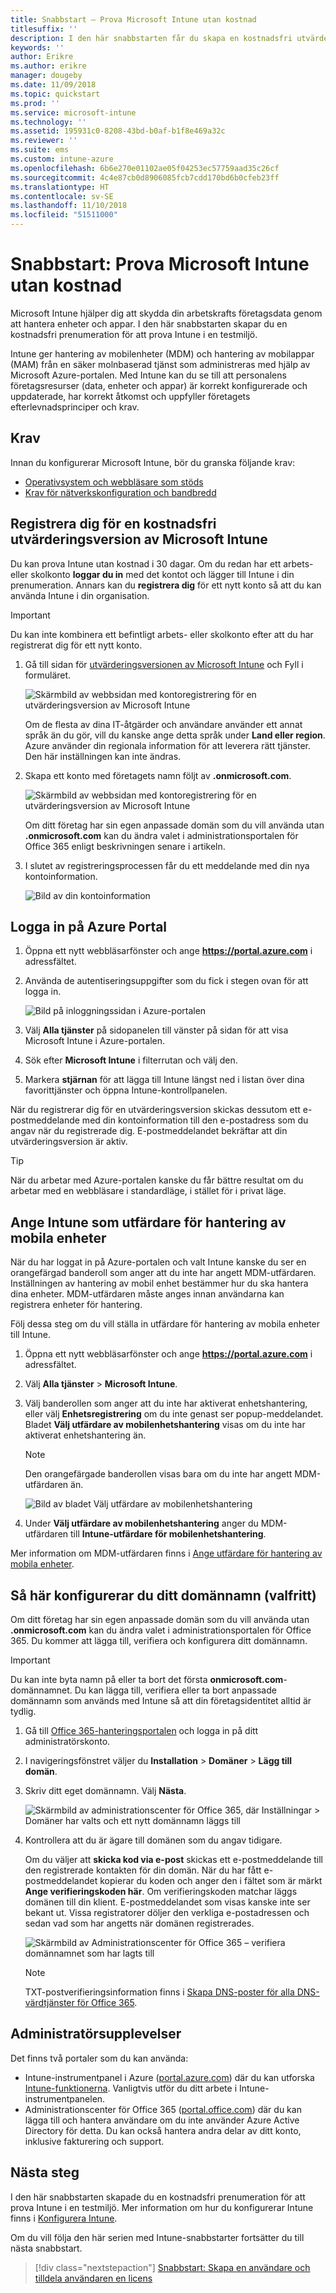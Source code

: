 ```yaml
---
title: Snabbstart – Prova Microsoft Intune utan kostnad
titlesuffix: ''
description: I den här snabbstarten får du skapa en kostnadsfri utvärderingsprenumeration, lära dig om konfigurationer som stöds och krav på nätverk och eventuellt konfigurera ditt domännamn.
keywords: ''
author: Erikre
ms.author: erikre
manager: dougeby
ms.date: 11/09/2018
ms.topic: quickstart
ms.prod: ''
ms.service: microsoft-intune
ms.technology: ''
ms.assetid: 195931c0-8208-43bd-b0af-b1f8e469a32c
ms.reviewer: ''
ms.suite: ems
ms.custom: intune-azure
ms.openlocfilehash: 6b6e270e01102ae05f04253ec57759aad35c26cf
ms.sourcegitcommit: 4c4e87cb0d8906085fcb7cdd170bd6b0cfeb23ff
ms.translationtype: HT
ms.contentlocale: sv-SE
ms.lasthandoff: 11/10/2018
ms.locfileid: "51511000"
---
```

# <a name="quickstart-try-microsoft-intune-for-free"></a>Snabbstart: Prova Microsoft Intune utan kostnad 

Microsoft Intune hjälper dig att skydda din arbetskrafts företagsdata genom att hantera enheter och appar. I den här snabbstarten skapar du en kostnadsfri prenumeration för att prova Intune i en testmiljö.

Intune ger hantering av mobilenheter (MDM) och hantering av mobilappar (MAM) från en säker molnbaserad tjänst som administreras med hjälp av Microsoft Azure-portalen. Med Intune kan du se till att personalens företagsresurser (data, enheter och appar) är korrekt konfigurerade och uppdaterade, har korrekt åtkomst och uppfyller företagets efterlevnadsprinciper och krav. 

## <a name="prerequisites"></a>Krav
Innan du konfigurerar Microsoft Intune, bör du granska följande krav:

   - [Operativsystem och webbläsare som stöds](supported-devices-browsers.md) 
   - [Krav för nätverkskonfiguration och bandbredd](network-bandwidth-use.md)

## <a name="sign-up-for-a-microsoft-intune-free-trial"></a>Registrera dig för en kostnadsfri utvärderingsversion av Microsoft Intune

Du kan prova Intune utan kostnad i 30 dagar. Om du redan har ett arbets- eller skolkonto **loggar du in** med det kontot och lägger till Intune i din prenumeration. Annars kan du **registrera dig** för ett nytt konto så att du kan använda Intune i din organisation.

> [!IMPORTANT]
> Du kan inte kombinera ett befintligt arbets- eller skolkonto efter att du har registrerat dig för ett nytt konto.

1. Gå till sidan för [utvärderingsversionen av Microsoft Intune](https://go.microsoft.com/fwlink/?linkid=2019088) och Fyll i formuläret.

    ![Skärmbild av webbsidan med kontoregistrering för en utvärderingsversion av Microsoft Intune](./media/account-sign-up-site-full-browser.png)

    Om de flesta av dina IT-åtgärder och användare använder ett annat språk än du gör, vill du kanske ange detta språk under **Land eller region**. Azure använder din regionala information för att leverera rätt tjänster. Den här inställningen kan inte ändras.

2. Skapa ett konto med företagets namn följt av **.onmicrosoft.com**. 

    ![Skärmbild av webbsidan med kontoregistrering för en utvärderingsversion av Microsoft Intune](./media/account-sign-up-site-user-id.png)

    Om ditt företag har sin egen anpassade domän som du vill använda utan **.onmicrosoft.com** kan du ändra valet i administrationsportalen för Office 365 enligt beskrivningen senare i artikeln.

3. I slutet av registreringsprocessen får du ett meddelande med din nya kontoinformation.

    ![Bild av din kontoinformation](./media/intune-end-of-sign-up-process.png) 

## <a name="sign-in-to-the-azure-portal"></a>Logga in på Azure Portal

1. Öppna ett nytt webbläsarfönster och ange **https://portal.azure.com** i adressfältet. 
2. Använda de autentiseringsuppgifter som du fick i stegen ovan för att logga in.

    ![Bild på inloggningssidan i Azure-portalen](./media/azure-portal-signin.png)

3. Välj **Alla tjänster** på sidopanelen till vänster på sidan för att visa Microsoft Intune i Azure-portalen.
4. Sök efter **Microsoft Intune** i filterrutan och välj den.
5. Markera **stjärnan** för att lägga till Intune längst ned i listan över dina favorittjänster och öppna Intune-kontrollpanelen.

När du registrerar dig för en utvärderingsversion skickas dessutom ett e-postmeddelande med din kontoinformation till den e-postadress som du angav när du registrerade dig. E-postmeddelandet bekräftar att din utvärderingsversion är aktiv.

> [!TIP]
> När du arbetar med Azure-portalen kanske du får bättre resultat om du arbetar med en webbläsare i standardläge, i stället för i privat läge.

## <a name="set-the-mdm-authority-to-intune"></a>Ange Intune som utfärdare för hantering av mobila enheter

När du har loggat in på Azure-portalen och valt Intune kanske du ser en orangefärgad banderoll som anger att du inte har angett MDM-utfärdaren. Inställningen av hantering av mobil enhet bestämmer hur du ska hantera dina enheter. MDM-utfärdaren måste anges innan användarna kan registrera enheter för hantering.

Följ dessa steg om du vill ställa in utfärdare för hantering av mobila enheter till Intune.

1. Öppna ett nytt webbläsarfönster och ange **https://portal.azure.com** i adressfältet. 
2. Välj **Alla tjänster** > **Microsoft Intune**.
3. Välj banderollen som anger att du inte har aktiverat enhetshantering, eller välj **Enhetsregistrering** om du inte genast ser popup-meddelandet. Bladet **Välj utfärdare av mobilenhetshantering** visas om du inte har aktiverat enhetshantering än.

    > [!NOTE]
    > Den orangefärgade banderollen visas bara om du inte har angett MDM-utfärdaren än.

    ![Bild av bladet Välj utfärdare av mobilenhetshantering](./media/choose-mdm-authority.png) 

4. Under **Välj utfärdare av mobilenhetshantering** anger du MDM-utfärdaren till **Intune-utfärdare för mobilenhetshantering**.

Mer information om MDM-utfärdaren finns i [Ange utfärdare för hantering av mobila enheter](mdm-authority-set.md).

## <a name="configure-your-custom-domain-name-optional"></a>Så här konfigurerar du ditt domännamn (valfritt)

Om ditt företag har sin egen anpassade domän som du vill använda utan **.onmicrosoft.com** kan du ändra valet i administrationsportalen för Office 365. Du kommer att lägga till, verifiera och konfigurera ditt domännamn.  

> [!IMPORTANT]
> Du kan inte byta namn på eller ta bort det första **onmicrosoft.com**-domännamnet. Du kan lägga till, verifiera eller ta bort anpassade domännamn som används med Intune så att din företagsidentitet alltid är tydlig.

1. Gå till [Office 365-hanteringsportalen](https://portal.office.com/Admin/Default.aspx) och logga in på ditt administratörskonto.

2. I navigeringsfönstret väljer du **Installation** > **Domäner** > **Lägg till domän**.

3. Skriv ditt eget domännamn. Välj **Nästa**.

   ![Skärmbild av administrationscenter för Office 365, där Inställningar > Domäner har valts och ett nytt domännamn läggs till](./media/domain-custom-add.png)

4. Kontrollera att du är ägare till domänen som du angav tidigare. 
    
    Om du väljer att **skicka kod via e-post** skickas ett e-postmeddelande till den registrerade kontakten för din domän. När du har fått e-postmeddelandet kopierar du koden och anger den i fältet som är märkt **Ange verifieringskoden här**. Om verifieringskoden matchar läggs domänen till din klient. E-postmeddelandet som visas kanske inte ser bekant ut. Vissa registratorer döljer den verkliga e-postadressen och sedan vad som har angetts när domänen registrerades.

   ![Skärmbild av Administrationscenter för Office 365 – verifiera domännamnet som har lagts till](./media/domain-custom-verify.png)

   > [!NOTE]
   > TXT-postverifieringsinformation finns i [Skapa DNS-poster för alla DNS-värdtjänster för Office 365](https://support.office.com/article/Create-DNS-records-at-any-DNS-hosting-provider-for-Office-365-7B7B075D-79F9-4E37-8A9E-FB60C1D95166).

## <a name="admin-experiences"></a>Administratörsupplevelser

Det finns två portaler som du kan använda:
- Intune-instrumentpanel i Azure ([portal.azure.com](https://portal.azure.com)) där du kan utforska [Intune-funktionerna](what-is-intune.md). Vanligtvis utför du ditt arbete i Intune-instrumentpanelen.
- Administrationscenter för Office 365 ([portal.office.com](https://portal.office.com)) där du kan lägga till och hantera användare om du inte använder Azure Active Directory för detta. Du kan också hantera andra delar av ditt konto, inklusive fakturering och support.

## <a name="next-steps"></a>Nästa steg

I den här snabbstarten skapade du en kostnadsfri prenumeration för att prova Intune i en testmiljö. Mer information om hur du konfigurerar Intune finns i [Konfigurera Intune](setup-steps.md).

Om du vill följa den här serien med Intune-snabbstarter fortsätter du till nästa snabbstart.

> [!div class="nextstepaction"]
> [Snabbstart: Skapa en användare och tilldela användaren en licens](quickstart-create-user.md)
